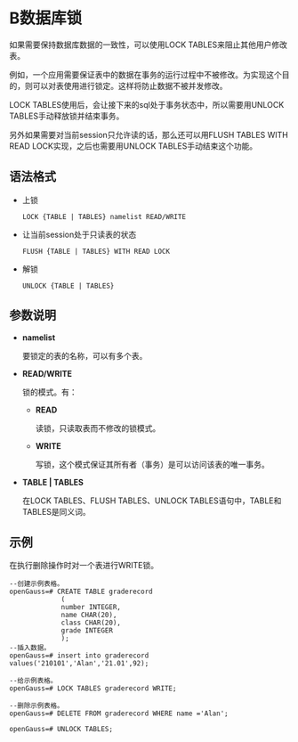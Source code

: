 # B数据库锁

如果需要保持数据库数据的一致性，可以使用LOCK TABLES来阻止其他用户修改表。

例如，一个应用需要保证表中的数据在事务的运行过程中不被修改。为实现这个目的，则可以对表使用进行锁定。这样将防止数据不被并发修改。

LOCK TABLES使用后，会让接下来的sql处于事务状态中，所以需要用UNLOCK TABLES手动释放锁并结束事务。

另外如果需要对当前session只允许读的话，那么还可以用FLUSH TABLES WITH READ LOCK实现，之后也需要用UNLOCK TABLES手动结束这个功能。



## 语法格式<a name="section1632155118333"></a>

-   上锁
    ```
    LOCK {TABLE | TABLES} namelist READ/WRITE
    ```

-   让当前session处于只读表的状态
    ```
    FLUSH {TABLE | TABLES} WITH READ LOCK
    ```

-   解锁
    ```
    UNLOCK {TABLE | TABLES}
    ```

## 参数说明<a name="section6973139183420"></a>

-   **namelist**

    要锁定的表的名称，可以有多个表。

-   **READ/WRITE**

    锁的模式。有：

    -   **READ**

        读锁，只读取表而不修改的锁模式。

    -   **WRITE**

        写锁，这个模式保证其所有者（事务）是可以访问该表的唯一事务。

-   **TABLE | TABLES**

    在LOCK TABLES、FLUSH TABLES、UNLOCK TABLES语句中，TABLE和TABLES是同义词。



## 示例<a name="zh-cn_topic_0283136808_zh-cn_topic_0237122168_zh-cn_topic_0059778442_s9884bdbe455b460a9a2dde267283b75b"></a>

在执行删除操作时对一个表进行WRITE锁。

```
--创建示例表格。
openGauss=# CREATE TABLE graderecord  
             (  
             number INTEGER,  
             name CHAR(20),  
             class CHAR(20),  
             grade INTEGER
             );
--插入数据。
openGauss=# insert into graderecord values('210101','Alan','21.01',92);  

--给示例表格。
openGauss=# LOCK TABLES graderecord WRITE;

--删除示例表格。
openGauss=# DELETE FROM graderecord WHERE name ='Alan';

openGauss=# UNLOCK TABLES;
```
